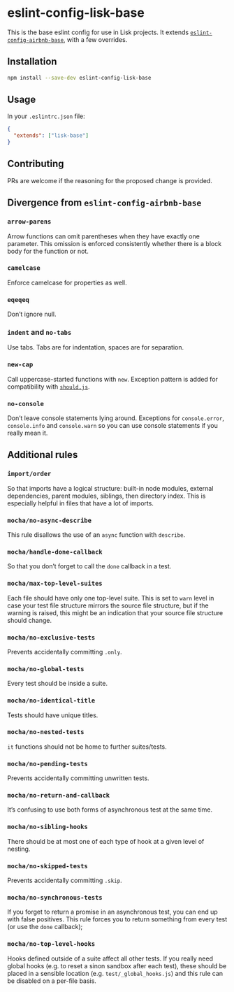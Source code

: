 # eslint-config-lisk-base

This is the base eslint config for use in Lisk projects. It extends [`eslint-config-airbnb-base`](https://github.com/airbnb/javascript/tree/master/packages/eslint-config-airbnb-base), with a few overrides.

## Installation

```bash
npm install --save-dev eslint-config-lisk-base
```

## Usage

In your `.eslintrc.json` file:
```json
{
  "extends": ["lisk-base"]
}
```

## Contributing

PRs are welcome if the reasoning for the proposed change is provided.

## Divergence from `eslint-config-airbnb-base`

### `arrow-parens`

Arrow functions can omit parentheses when they have exactly one parameter. This omission is enforced consistently whether there is a block body for the function or not.

### `camelcase`

Enforce camelcase for properties as well.

### `eqeqeq`

Don’t ignore null.

### `indent` and `no-tabs`

Use tabs. Tabs are for indentation, spaces are for separation.

### `new-cap`

Call uppercase-started functions with `new`. Exception pattern is added for compatibility with [`should.js`](https://shouldjs.github.io/).

### `no-console`

Don’t leave console statements lying around. Exceptions for `console.error`, `console.info` and `console.warn` so you can use console statements if you really mean it.

## Additional rules

### `import/order`

So that imports have a logical structure: built-in node modules, external dependencies, parent modules, siblings, then directory index. This is especially helpful in files that have a lot of imports.

### `mocha/no-async-describe`

This rule disallows the use of an `async` function with `describe`.

### `mocha/handle-done-callback`

So that you don’t forget to call the `done` callback in a test.

### `mocha/max-top-level-suites`

Each file should have only one top-level suite. This is set to `warn` level in case your test file structure mirrors the source file structure, but if the warning is raised, this might be an indication that your source file structure should change.

### `mocha/no-exclusive-tests`

Prevents accidentally committing `.only`.

### `mocha/no-global-tests`

Every test should be inside a suite.

### `mocha/no-identical-title`

Tests should have unique titles.

### `mocha/no-nested-tests`

`it` functions should not be home to further suites/tests.

### `mocha/no-pending-tests`

Prevents accidentally committing unwritten tests.

### `mocha/no-return-and-callback`

It’s confusing to use both forms of asynchronous test at the same time.

### `mocha/no-sibling-hooks`

There should be at most one of each type of hook at a given level of nesting.

### `mocha/no-skipped-tests`

Prevents accidentally committing `.skip`.

### `mocha/no-synchronous-tests`

If you forget to return a promise in an asynchronous test, you can end up with false positives. This rule forces you to return something from every test (or use the `done` callback);

### `mocha/no-top-level-hooks`

Hooks defined outside of a suite affect all other tests. If you really need global hooks (e.g. to reset a sinon sandbox after each test), these should be placed in a sensible location (e.g. `test/_global_hooks.js`) and this rule can be disabled on a per-file basis.
